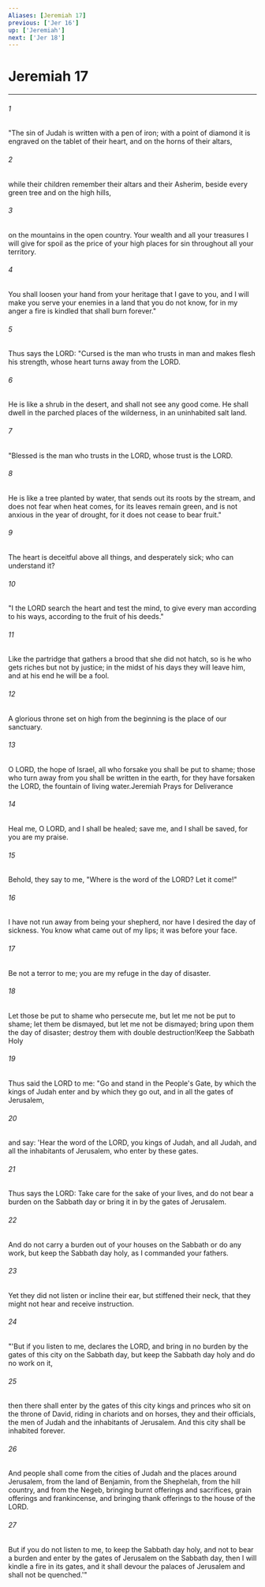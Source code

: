 ```yaml
---
Aliases: [Jeremiah 17]
previous: ['Jer 16']
up: ['Jeremiah']
next: ['Jer 18']
---
```

# Jeremiah 17

***

 

###### 1 
"The sin of Judah is written with a pen of iron; with a point of diamond it is engraved on the tablet of their heart, and on the horns of their altars, 
 

###### 2 
while their children remember their altars and their Asherim, beside every green tree and on the high hills, 
 

###### 3 
on the mountains in the open country. Your wealth and all your treasures I will give for spoil as the price of your high places for sin throughout all your territory. 
 

###### 4 
You shall loosen your hand from your heritage that I gave to you, and I will make you serve your enemies in a land that you do not know, for in my anger a fire is kindled that shall burn forever."
 
 

###### 5 
Thus says the LORD: 
 "Cursed is the man who trusts in man 
 and makes flesh his strength, 
 whose heart turns away from the LORD. 
 
 

###### 6 
He is like a shrub in the desert, 
 and shall not see any good come. 
 He shall dwell in the parched places of the wilderness, 
 in an uninhabited salt land.
 
 

###### 7 
"Blessed is the man who trusts in the LORD, 
 whose trust is the LORD. 
 
 

###### 8 
He is like a tree planted by water, 
 that sends out its roots by the stream, 
 and does not fear when heat comes, 
 for its leaves remain green, 
 and is not anxious in the year of drought, 
 for it does not cease to bear fruit."
 
 

###### 9 
The heart is deceitful above all things, 
 and desperately sick; 
 who can understand it? 
 
 

###### 10 
"I the LORD search the heart 
 and test the mind, 
 to give every man according to his ways, 
 according to the fruit of his deeds."
 
 

###### 11 
Like the partridge that gathers a brood that she did not hatch, 
 so is he who gets riches but not by justice; 
 in the midst of his days they will leave him, 
 and at his end he will be a fool.
 
 

###### 12 
A glorious throne set on high from the beginning 
 is the place of our sanctuary. 
 
 

###### 13 
O LORD, the hope of Israel, 
 all who forsake you shall be put to shame; 
 those who turn away from you shall be written in the earth, 
 for they have forsaken the LORD, the fountain of living water.Jeremiah Prays for Deliverance
 
 

###### 14 
Heal me, O LORD, and I shall be healed; 
 save me, and I shall be saved, 
 for you are my praise. 
 
 

###### 15 
Behold, they say to me, 
 "Where is the word of the LORD? 
 Let it come!" 
 
 

###### 16 
I have not run away from being your shepherd, 
 nor have I desired the day of sickness. 
 You know what came out of my lips; 
 it was before your face. 
 
 

###### 17 
Be not a terror to me; 
 you are my refuge in the day of disaster. 
 
 

###### 18 
Let those be put to shame who persecute me, 
 but let me not be put to shame; 
 let them be dismayed, 
 but let me not be dismayed; 
 bring upon them the day of disaster; 
 destroy them with double destruction!Keep the Sabbath Holy
 
 

###### 19 
Thus said the LORD to me: "Go and stand in the People's Gate, by which the kings of Judah enter and by which they go out, and in all the gates of Jerusalem, 
 

###### 20 
and say: 'Hear the word of the LORD, you kings of Judah, and all Judah, and all the inhabitants of Jerusalem, who enter by these gates. 
 

###### 21 
Thus says the LORD: Take care for the sake of your lives, and do not bear a burden on the Sabbath day or bring it in by the gates of Jerusalem. 
 

###### 22 
And do not carry a burden out of your houses on the Sabbath or do any work, but keep the Sabbath day holy, as I commanded your fathers. 
 

###### 23 
Yet they did not listen or incline their ear, but stiffened their neck, that they might not hear and receive instruction.
 
 

###### 24 
"'But if you listen to me, declares the LORD, and bring in no burden by the gates of this city on the Sabbath day, but keep the Sabbath day holy and do no work on it, 
 

###### 25 
then there shall enter by the gates of this city kings and princes who sit on the throne of David, riding in chariots and on horses, they and their officials, the men of Judah and the inhabitants of Jerusalem. And this city shall be inhabited forever. 
 

###### 26 
And people shall come from the cities of Judah and the places around Jerusalem, from the land of Benjamin, from the Shephelah, from the hill country, and from the Negeb, bringing burnt offerings and sacrifices, grain offerings and frankincense, and bringing thank offerings to the house of the LORD. 
 

###### 27 
But if you do not listen to me, to keep the Sabbath day holy, and not to bear a burden and enter by the gates of Jerusalem on the Sabbath day, then I will kindle a fire in its gates, and it shall devour the palaces of Jerusalem and shall not be quenched.'"
 
